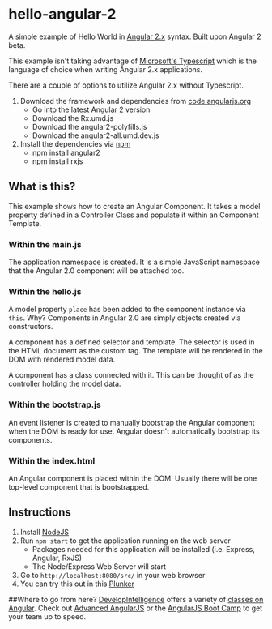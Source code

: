 # hello-angular-2
A simple example of Hello World in [Angular 2.x](https://angular.io/) syntax. Built upon Angular 2 beta.

This example isn't taking advantage of [Microsoft's Typescript](http://www.typescriptlang.org/) which is the language of choice when writing Angular 2.x applications. 

There are a couple of options to utilize Angular 2.x without Typescript. 

1. Download the framework and dependencies from [code.angularjs.org](https://code.angularjs.org/)
    * Go into the latest Angular 2 version
    * Download the Rx.umd.js
    * Download the angular2-polyfills.js
    * Download the angular2-all.umd.dev.js
2. Install the dependencies via [npm](https://www.npmjs.com/)
    * npm install angular2
    * npm install rxjs

## What is this?
This example shows how to create an Angular Component. It takes a model property defined in a Controller Class and populate it within an Component Template.

### Within the main.js
The application namespace is created. It is a simple JavaScript namespace that the Angular 2.0 component will be attached too.

### Within the hello.js
A model property `place` has been added to the component instance via `this`. Why? Components in Angular 2.0 are simply objects created via constructors. 

A component has a defined selector and template. The selector is used in the HTML document as the custom tag. The template will be rendered in the DOM with rendered model data. 

A component has a class connected with it. This can be thought of as the controller holding the model data. 

### Within the bootstrap.js
An event listener is created to manually bootstrap the Angular component when the DOM is ready for use. Angular doesn't automatically bootstrap its components.

### Within the index.html
An Angular component is placed within the DOM. Usually there will be one top-level component that is bootstrapped.

## Instructions
1. Install [NodeJS](https://nodejs.org/)
2. Run `npm start` to get the application running on the web server
    * Packages needed for this application will be installed (i.e.  Express, Angular, RxJS)
    * The Node/Express Web Server will start
3. Go to `http://localhost:8080/src/` in your web browser
4. You can try this out in this [Plunker](http://plnkr.co/edit/8u0foD?p=preview)

##Where to go from here?
[DevelopIntelligence](http://www.developintelligence.com/) offers a variety of [classes on Angular](http://www.developintelligence.com/catalog/web-development-training/angularjs). Check out [Advanced AngularJS](http://www.developintelligence.com/catalog/web-development-training/angularjs/advanced-angularjs-development) or the [AngularJS Boot Camp](http://www.developintelligence.com/catalog/web-development-training/angularjs/angularjs-boot-camp) to get your team up to speed.
